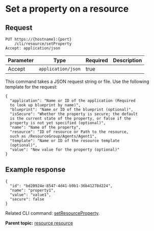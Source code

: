 # Set a property on a resource

## Request

```
PUT https://{hostname}:{port}
    /cli/resource/setProperty
Accept: application/json

```

|Parameter|Type|Required|Description|
|---------|----|--------|-----------|
|Accept|`application/json`|true| |

This command takes a JSON request string or file. Use the following template for the request:

```
{
  "application": "Name or ID of the application (Required 
  to look up blueprint by name)",
  "blueprint": "Name or ID of the blueprint (optional)",
  "isSecure": "Whether the property is secure; the default 
  is the current state of the property, or false if the 
  property is not yet specified (optional)",
  "name": "Name of the property",
  "resource": "ID of resource or Path to the resource, 
  such as /ResourceGroup/Agents/Agent1",
  "template": "Name or ID of the resource template 
  (optional)",
  "value": "New value for the property (optional)"
}

```

## Example response

```
{
  "id": "bd20924e-8547-4d41-b9b1-36b41278d224",
  "name": "property1",
  "value": "value1",
  "secure": false
}
```

Related CLI command: [setResourceProperty](udclient_setresourceproperty.md).

**Parent topic:** [resource resource](../../com.ibm.udeploy.api.doc/topics/rest_cli_resource.md)

